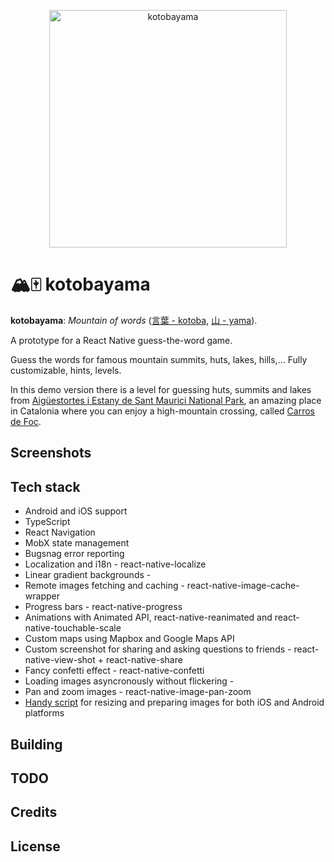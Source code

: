 <p align="center">
  <img src="https://github.com/mguellsegarra/kotobayama/blob/master/src/res/images/ui/logo_and_ribbon@2x.png?raw=true" alt="kotobayama" height="380" />
</p>

# 🏔🀄️ kotobayama

**kotobayama**: *Mountain of words* ([言葉 - kotoba](https://jisho.org/search/%E8%A8%80%E8%91%89), [山 - yama](https://jisho.org/search/%E5%B1%B1)). 

A prototype for a React Native guess-the-word game.

Guess the words for famous mountain summits, huts, lakes, hills,... Fully customizable, hints, levels.

In this demo version there is a level for guessing huts, summits and lakes from [Aigüestortes i Estany de Sant Maurici National Park](https://en.wikipedia.org/wiki/Aig%C3%BCestortes_i_Estany_de_Sant_Maurici_National_Park), an amazing place in Catalonia where you can enjoy a high-mountain crossing, called [Carros de Foc](https://www.carrosdefoc.com/en/).

## Screenshots

## Tech stack

- Android and iOS support
- TypeScript
- React Navigation
- MobX state management
- Bugsnag error reporting
- Localization and i18n - react-native-localize
- Linear gradient backgrounds - 
- Remote images fetching and caching - react-native-image-cache-wrapper
- Progress bars - react-native-progress
- Animations with Animated API, react-native-reanimated and react-native-touchable-scale
- Custom maps using Mapbox and Google Maps API
- Custom screenshot for sharing and asking questions to friends - react-native-view-shot + react-native-share
- Fancy confetti effect - react-native-confetti
- Loading images asyncronously without flickering - 
- Pan and zoom images - react-native-image-pan-zoom
- [Handy script](https://github.com/mguellsegarra/kotobayama/blob/master/scripts/images.js) for resizing and preparing images for both iOS and Android platforms

## Building

## TODO

## Credits

## License
